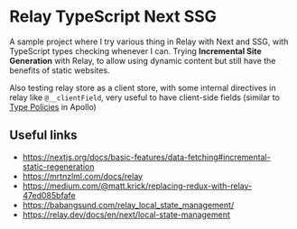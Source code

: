 # Relay TypeScript Next SSG

A sample project where I try various thing in Relay with Next and SSG, with TypeScript
types checking whenever I can. Trying **Incremental Site Generation** with Relay,
to allow using dynamic content but still have the benefits of static websites.

Also testing relay store as a client store, with some internal directives in
relay like `@__clientField`, very useful to have client-side fields (similar to
[Type Policies](https://www.apollographql.com/docs/react/caching/cache-field-behavior/) in Apollo)

## Useful links

- https://nextjs.org/docs/basic-features/data-fetching#incremental-static-regeneration
- https://mrtnzlml.com/docs/relay
- https://medium.com/@matt.krick/replacing-redux-with-relay-47ed085bfafe
- https://babangsund.com/relay_local_state_management/
- https://relay.dev/docs/en/next/local-state-management
